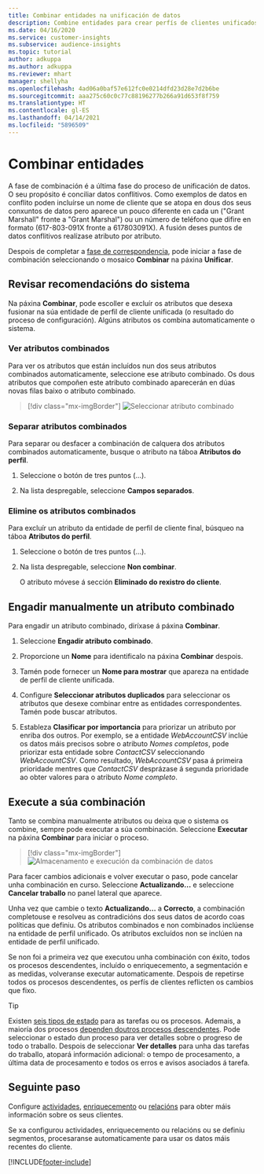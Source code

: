 ```yaml
---
title: Combinar entidades na unificación de datos
description: Combine entidades para crear perfís de clientes unificados.
ms.date: 04/16/2020
ms.service: customer-insights
ms.subservice: audience-insights
ms.topic: tutorial
author: adkuppa
ms.author: adkuppa
ms.reviewer: mhart
manager: shellyha
ms.openlocfilehash: 4ad06a0baf57e612fc0e0214dfd23d28e7d2b6be
ms.sourcegitcommit: aaa275c60c0c77c88196277b266a91d653f8f759
ms.translationtype: HT
ms.contentlocale: gl-ES
ms.lasthandoff: 04/14/2021
ms.locfileid: "5896509"
---
```

# <a name="merge-entities"></a>Combinar entidades

A fase de combinación é a última fase do proceso de unificación de datos. O seu propósito é conciliar datos conflitivos. Como exemplos de datos en conflito poden incluírse un nome de cliente que se atopa en dous dos seus conxuntos de datos pero aparece un pouco diferente en cada un ("Grant Marshall" fronte a "Grant Marshal") ou un número de teléfono que difire en formato (617-803-091X fronte a 617803091X). A fusión deses puntos de datos conflitivos realízase atributo por atributo.

Despois de completar a [fase de correspondencia](match-entities.md), pode iniciar a fase de combinación seleccionando o mosaico **Combinar** na páxina **Unificar**.

## <a name="review-system-recommendations"></a>Revisar recomendacións do sistema

Na páxina **Combinar**, pode escoller e excluír os atributos que desexa fusionar na súa entidade de perfil de cliente unificada (o resultado do proceso de configuración). Algúns atributos os combina automaticamente o sistema.

### <a name="view-merged-attributes"></a>Ver atributos combinados

Para ver os atributos que están incluídos nun dos seus atributos combinados automaticamente, seleccione ese atributo combinado. Os dous atributos que compoñen este atributo combinado aparecerán en dúas novas filas baixo o atributo combinado.

> [!div class="mx-imgBorder"]
> ![Seleccionar atributo combinado](media/configure-data-merge-profile-attributes.png "Seleccionar atributo combinado")

### <a name="separate-merged-attributes"></a>Separar atributos combinados

Para separar ou desfacer a combinación de calquera dos atributos combinados automaticamente, busque o atributo na táboa **Atributos do perfil**.

1. Seleccione o botón de tres puntos (...).
  
2. Na lista despregable, seleccione **Campos separados**.

### <a name="remove-merged-attributes"></a>Elimine os atributos combinados

Para excluír un atributo da entidade de perfil de cliente final, búsqueo na táboa **Atributos do perfil**.

1. Seleccione o botón de tres puntos (...).
  
2. Na lista despregable, seleccione **Non combinar**.

   O atributo móvese á sección **Eliminado do rexistro do cliente**.

## <a name="manually-add-a-merged-attribute"></a>Engadir manualmente un atributo combinado

Para engadir un atributo combinado, diríxase á páxina **Combinar**.

1. Seleccione **Engadir atributo combinado**.

2. Proporcione un **Nome** para identificalo na páxina **Combinar** despois.

3. Tamén pode fornecer un **Nome para mostrar** que apareza na entidade de perfil de cliente unificada.

4. Configure **Seleccionar atributos duplicados** para seleccionar os atributos que desexe combinar entre as entidades correspondentes. Tamén pode buscar atributos.

5. Estableza **Clasificar por importancia** para priorizar un atributo por enriba dos outros. Por exemplo, se a entidade *WebAccountCSV* inclúe os datos máis precisos sobre o atributo *Nomes completos*, pode priorizar esta entidade sobre *ContactCSV* seleccionando *WebAccountCSV*. Como resultado, *WebAccountCSV* pasa á primeira prioridade mentres que *ContactCSV* desprázase á segunda prioridade ao obter valores para o atributo *Nome completo*.

## <a name="run-your-merge"></a>Execute a súa combinación

Tanto se combina manualmente atributos ou deixa que o sistema os combine, sempre pode executar a súa combinación. Seleccione **Executar** na páxina **Combinar** para iniciar o proceso.

> [!div class="mx-imgBorder"]
> ![Almacenamento e execución da combinación de datos](media/configure-data-merge-save-run.png "Almacenamento e execución da combinación de datos")

Para facer cambios adicionais e volver executar o paso, pode cancelar unha combinación en curso. Seleccione **Actualizando...** e seleccione **Cancelar traballo** no panel lateral que aparece.

Unha vez que cambie o texto **Actualizando...** a **Correcto**, a combinación completouse e resolveu as contradicións dos seus datos de acordo coas políticas que definiu. Os atributos combinados e non combinados inclúense na entidade de perfil unificado. Os atributos excluídos non se inclúen na entidade de perfil unificado.

Se non foi a primeira vez que executou unha combinación con éxito, todos os procesos descendentes, incluído o enriquecemento, a segmentación e as medidas, volveranse executar automaticamente. Despois de repetirse todos os procesos descendentes, os perfís de clientes reflicten os cambios que fixo.

> [!TIP]
> Existen [seis tipos de estado](system.md#status-types) para as tarefas ou os procesos. Ademais, a maioría dos procesos [dependen doutros procesos descendentes](system.md#refresh-policies). Pode seleccionar o estado dun proceso para ver detalles sobre o progreso de todo o traballo. Despois de seleccionar **Ver detalles** para unha das tarefas do traballo, atopará información adicional: o tempo de procesamento, a última data de procesamento e todos os erros e avisos asociados á tarefa.

## <a name="next-step"></a>Seguinte paso

Configure [actividades](activities.md), [enriquecemento](enrichment-hub.md) ou [relacións](relationships.md) para obter máis información sobre os seus clientes.

Se xa configurou actividades, enriquecemento ou relacións ou se definiu segmentos, procesaranse automaticamente para usar os datos máis recentes do cliente.




[!INCLUDE[footer-include](../includes/footer-banner.md)]